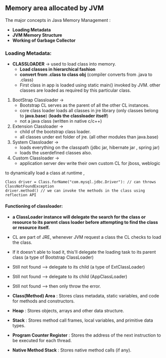## Memory area allocated by JVM


The major concepts in Java Memory Management :

* **Loading Metadata**
* **JVM Memory Structure**
* **Working of Garbage Collector**

### **Loading Metadata**:

* **CLASSLOADER** -> used to load class into memory.
  * **Load classes in hierarchical fashion**
  * **convert from .class to class obj** (compiler converts from .java to .class)
  * First class in app is loaded using static main() invoked by JVM. other classes are loaded as required by this particular class.
  
1. BootStrap Classloader ->
   * Bootstrap CL serves as the parent of all the other CL instances. 
   * core class loader loads all classes in jre library (only classes belong to **java.base**) (**loads the classloader itself**)
   * not a java class (written in native c/c++) 
2. Extension Classloader ->
   * child of the bootstrap class loader.
   * all classes under ext folder of jre. (all other modules than java.base)
3. System Classloader    ->
   * loads everything on the classpath (jdbc jar, hibernate jar , spring jar)
   * loads the userdefined classes also.
4. Custom Classloader    -> 
   * application server dev write their own custom CL for jboss, weblogic

to dynamically load a class at runtime , 
```
Class driver = Class.forName("com.mysql.jdbc.Driver"): // can throws ClassNotFoundException
driver.method() // we can invoke the methods in the class using reflection API 
```

#### **Functioning of classloader**:

* **a ClassLoader instance will delegate the search for the class or resource to its parent class loader before attempting to find the class or resource itself.**
 * CL are part of JRE, whenever JVM request a class the CL checks to load the class. 
 * If it doesn't able to load it, this'll delegate the loading task to its parent class (a type of Bootstrap ClassLoader)
 * Still not found --> delegate to its child (a type of ExtClassLoader)
 * Still not found --> delegate to its child (AppClassLoader)
 * Still not found --> then only throw the error. 

* **Class(Method) Area** : Stores class metadata, static variables, and code for methods and constructors.
* **Heap** : Stores objects, arrays and other data structure.
* **Stack** : Stores method call frames, local variables, and primitive data types.
* **Program Counter Register** :  Stores the address of the next instruction to be executed for each thread.
* **Native Method Stack** : Stores native method calls (if any).
